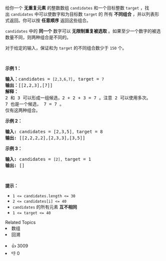 <p>给你一个 <strong>无重复元素</strong> 的整数数组&nbsp;<code>candidates</code> 和一个目标整数&nbsp;<code>target</code>&nbsp;，找出&nbsp;<code>candidates</code>&nbsp;中可以使数字和为目标数&nbsp;<code>target</code> 的 所有<em>&nbsp;</em><strong>不同组合</strong> ，并以列表形式返回。你可以按 <strong>任意顺序</strong> 返回这些组合。</p>

<p><code>candidates</code> 中的 <strong>同一个</strong> 数字可以 <strong>无限制重复被选取</strong> 。如果至少一个数字的被选数量不同，则两种组合是不同的。&nbsp;</p>

<p>对于给定的输入，保证和为&nbsp;<code>target</code> 的不同组合数少于 <code>150</code> 个。</p>

<p>&nbsp;</p>

<p><strong>示例&nbsp;1：</strong></p>

<pre>
<strong>输入：</strong>candidates = <span><code>[2,3,6,7]</code></span>, target = <span><code>7</code></span>
<strong>输出：</strong>[[2,2,3],[7]]
<strong>解释：</strong>
2 和 3 可以形成一组候选，2 + 2 + 3 = 7 。注意 2 可以使用多次。
7 也是一个候选， 7 = 7 。
仅有这两种组合。</pre>

<p><strong>示例&nbsp;2：</strong></p>

<pre>
<strong>输入: </strong>candidates = [2,3,5]<span><code>, </code></span>target = 8
<strong>输出: </strong>[[2,2,2,2],[2,3,3],[3,5]]</pre>

<p><strong>示例 3：</strong></p>

<pre>
<strong>输入: </strong>candidates = <span><code>[2], </code></span>target = 1
<strong>输出: </strong>[]
</pre>

<p>&nbsp;</p>

<p><strong>提示：</strong></p>

<ul> 
 <li><code>1 &lt;= candidates.length &lt;= 30</code></li> 
 <li><code>2 &lt;= candidates[i] &lt;= 40</code></li> 
 <li><code>candidates</code> 的所有元素 <strong>互不相同</strong></li> 
 <li><code>1 &lt;= target &lt;= 40</code></li> 
</ul>

<div><div>Related Topics</div><div><li>数组</li><li>回溯</li></div></div><br><div><li>👍 3009</li><li>👎 0</li></div>